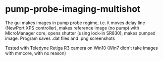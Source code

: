 # pump-probe-imaging-multishot
The gui makes images in pump probe regime, i.e. it moves delay line (NewPort XPS controller), makes reference image (no pump) with MicroManager core, opens shutter (using lock-in SR830), makes pumped image. Program saves .dat files and .png screenshots

Tested with Teledyne Retiga R3 camera on Win10 (Win7 didn't take images with mmcore, with no reason)
